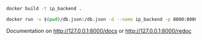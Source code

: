 ```bash
docker build -t ip_backend .
```

```bash
docker run -v $(pwd)/db.json:/db.json -d --name ip_backend -p 8000:8000 ip_backend
```

Documentation on http://127.0.0.1:8000/docs or http://127.0.0.1:8000/redoc
